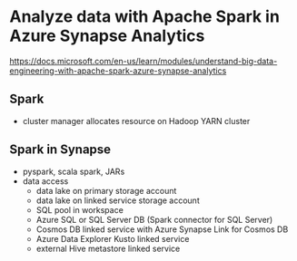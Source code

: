 # Analyze data with Apache Spark in Azure Synapse Analytics
<https://docs.microsoft.com/en-us/learn/modules/understand-big-data-engineering-with-apache-spark-azure-synapse-analytics>

## Spark
- cluster manager allocates resource on Hadoop YARN cluster

## Spark in Synapse
- pyspark, scala spark, JARs
- data access
  - data lake on primary storage account
  - data lake on linked service storage account
  - SQL pool in workspace
  - Azure SQL or SQL Server DB (Spark connector for SQL Server)
  - Cosmos DB linked service with Azure Synapse Link for Cosmos DB
  - Azure Data Explorer Kusto linked service
  - external Hive metastore linked service